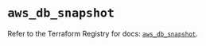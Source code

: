 # `aws_db_snapshot`

Refer to the Terraform Registry for docs: [`aws_db_snapshot`](https://registry.terraform.io/providers/hashicorp/aws/6.7.0/docs/resources/db_snapshot).
